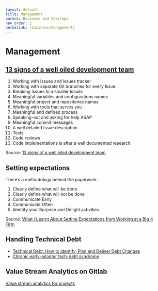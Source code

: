 ```yaml
---
layout: default
title: Management
parent: Business and Startups
nav_order: 2
permalink: /business/management/
---
```


# Management

## [13 signs of a well oiled development team](https://medium.com/clickpesa-engineering-blog/13-signs-of-a-well-oiled-development-team-f87dc6612bfc)

1. Working with Issues and Issues tracker
2. Working with separate Git branches for every Issue 
3. Breaking Issues to a smaller Issues 
4. Meaningful variables and configurations names
5. Meaningful project and repositories names
6. Working with tools that serves you
7. Meaningful and defined process 
8. Speaking-out and asking for help ASAP
9. Meaningful commit messages 
10. A well detailed Issue description
11. Tests
12. Code reviews 
13. Code implementations is after a well documented research  

Source: [13 signs of a well oiled development team](https://medium.com/clickpesa-engineering-blog/13-signs-of-a-well-oiled-development-team-f87dc6612bfc)

## Setting expectations

There’s a methodology behind the paperwork.

1. Clearly define what will be done
2. Clearly define what will not be done
3. Communicate Early
4. Communicate Often
5. Identify your Surprise and Delight activities

Source: [What I Learnt About Setting Expectations from Working at a Big 4 Firm](https://medium.com/swlh/what-i-learnt-about-setting-expectations-from-working-at-a-big-4-firm-9c613438abd7)

## Handling Technical Debt

- [Technical Debt: How to Identify, Plan and Deliver Debt Changes](https://betterprogramming.pub/technical-debt-how-to-identify-plan-and-deliver-debt-changes-80aae7161312)
- [Chronic early-adopter tech-debt syndrome](https://medium.com/swlh/chronic-early-adopter-tech-debt-syndrome-4bfbf532e77)

## Value Stream Analytics on Gitlab

[Value stream analytics for projects](https://docs.gitlab.com/ee/user/analytics/value_stream_analytics.html)